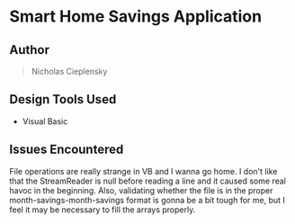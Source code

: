 ﻿# Smart Home Savings Application
## Author
> Nicholas Cieplensky

## Design Tools Used
- Visual Basic

## Issues Encountered
File operations are really strange in VB and I wanna go home. I don't like that the StreamReader is null before reading a line and it caused some real havoc in the beginning.
Also, validating whether the file is in the proper month-savings-month-savings format is gonna be a bit tough for me, but I feel it may be necessary to fill the arrays properly.